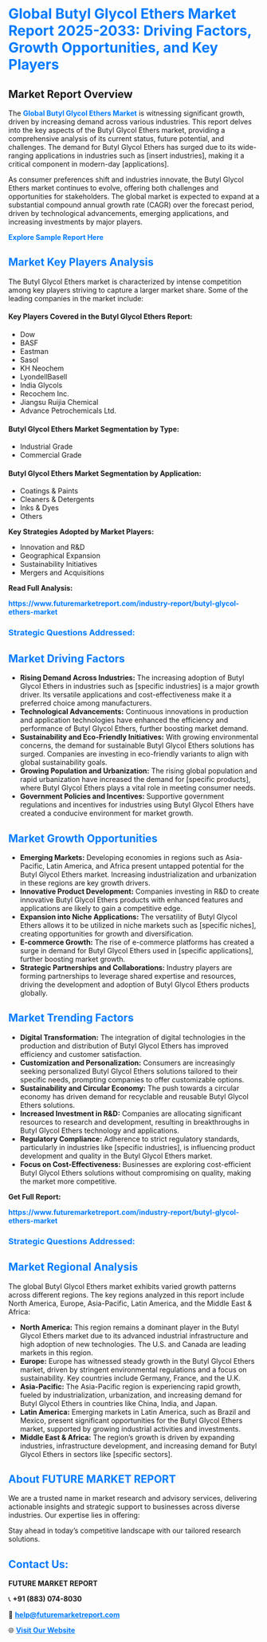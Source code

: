 <h1 style="color: #007BFF;">Global Butyl Glycol Ethers Market Report 2025-2033: Driving Factors, Growth Opportunities, and Key Players</h1>

<section id="overview">
<h2>Market Report Overview</h2>
<p>The <a href="https://www.futuremarketreport.com/industry-report/butyl-glycol-ethers-market" style="color: #007BFF; text-decoration: none;"><strong>Global Butyl Glycol Ethers Market</strong></a> is witnessing significant growth, driven by increasing demand across various industries. This report delves into the key aspects of the Butyl Glycol Ethers market, providing a comprehensive analysis of its current status, future potential, and challenges. The demand for Butyl Glycol Ethers has surged due to its wide-ranging applications in industries such as [insert industries], making it a critical component in modern-day [applications].</p>
<p>As consumer preferences shift and industries innovate, the Butyl Glycol Ethers market continues to evolve, offering both challenges and opportunities for stakeholders. The global market is expected to expand at a substantial compound annual growth rate (CAGR) over the forecast period, driven by technological advancements, emerging applications, and increasing investments by major players.</p>
</section>

<section id="overview">
<p><a href="https://www.futuremarketreport.com/request-sample/reportId=41405" style="color: #007BFF; text-decoration: none;"><strong>Explore Sample Report Here</strong></a></p>
</section>

<section id="key-players">
<h2 style="color: #007BFF;">Market Key Players Analysis</h2>
<p>The Butyl Glycol Ethers market is characterized by intense competition among key players striving to capture a larger market share. Some of the leading companies in the market include:</p>
<h4>Key Players Covered in the Butyl Glycol Ethers Report:</h4>
<ul><li>Dow</li><li>BASF</li><li>Eastman</li><li>Sasol</li><li>KH Neochem</li><li>LyondellBasell</li><li>India Glycols</li><li>Recochem Inc.</li><li>Jiangsu Ruijia Chemical</li><li>Advance Petrochemicals Ltd.</li></ul>
<h4>Butyl Glycol Ethers Market Segmentation by Type:</h4>
<ul><li>Industrial Grade</li><li>Commercial Grade</li></ul>

<h4>Butyl Glycol Ethers Market Segmentation by Application:</h4>
<ul><li>Coatings &amp; Paints</li><li>Cleaners &amp; Detergents</li><li>Inks &amp; Dyes</li><li>Others</li></ul>
<p><strong>Key Strategies Adopted by Market Players:</strong></p>
<ul>
<li>Innovation and R&D</li>
<li>Geographical Expansion</li>
<li>Sustainability Initiatives</li>
<li>Mergers and Acquisitions</li>
</ul>
</section>

<section>
<p><strong>Read Full Analysis: </strong></p><a href="https://www.futuremarketreport.com/industry-report/butyl-glycol-ethers-market" style="color: #007BFF; text-decoration: none;"><strong>https://www.futuremarketreport.com/industry-report/butyl-glycol-ethers-market</strong></a>
<h3 style="color: #007BFF;">Strategic Questions Addressed:</h3>
</section>

<section id="driving-factors">
<h2 style="color: #007BFF;">Market Driving Factors</h2>
<ul>
<li><strong>Rising Demand Across Industries:</strong> The increasing adoption of Butyl Glycol Ethers in industries such as [specific industries] is a major growth driver. Its versatile applications and cost-effectiveness make it a preferred choice among manufacturers.</li>
<li><strong>Technological Advancements:</strong> Continuous innovations in production and application technologies have enhanced the efficiency and performance of Butyl Glycol Ethers, further boosting market demand.</li>
<li><strong>Sustainability and Eco-Friendly Initiatives:</strong> With growing environmental concerns, the demand for sustainable Butyl Glycol Ethers solutions has surged. Companies are investing in eco-friendly variants to align with global sustainability goals.</li>
<li><strong>Growing Population and Urbanization:</strong> The rising global population and rapid urbanization have increased the demand for [specific products], where Butyl Glycol Ethers plays a vital role in meeting consumer needs.</li>
<li><strong>Government Policies and Incentives:</strong> Supportive government regulations and incentives for industries using Butyl Glycol Ethers have created a conducive environment for market growth.</li>
</ul>
</section>

<section id="growth-opportunities">
<h2 style="color: #007BFF;">Market Growth Opportunities</h2>
<ul>
<li><strong>Emerging Markets:</strong> Developing economies in regions such as Asia-Pacific, Latin America, and Africa present untapped potential for the Butyl Glycol Ethers market. Increasing industrialization and urbanization in these regions are key growth drivers.</li>
<li><strong>Innovative Product Development:</strong> Companies investing in R&D to create innovative Butyl Glycol Ethers products with enhanced features and applications are likely to gain a competitive edge.</li>
<li><strong>Expansion into Niche Applications:</strong> The versatility of Butyl Glycol Ethers allows it to be utilized in niche markets such as [specific niches], creating opportunities for growth and diversification.</li>
<li><strong>E-commerce Growth:</strong> The rise of e-commerce platforms has created a surge in demand for Butyl Glycol Ethers used in [specific applications], further boosting market growth.</li>
<li><strong>Strategic Partnerships and Collaborations:</strong> Industry players are forming partnerships to leverage shared expertise and resources, driving the development and adoption of Butyl Glycol Ethers products globally.</li>
</ul>
</section>

<section id="trending-factors">
<h2 style="color: #007BFF;">Market Trending Factors</h2>
<ul>
<li><strong>Digital Transformation:</strong> The integration of digital technologies in the production and distribution of Butyl Glycol Ethers has improved efficiency and customer satisfaction.</li>
<li><strong>Customization and Personalization:</strong> Consumers are increasingly seeking personalized Butyl Glycol Ethers solutions tailored to their specific needs, prompting companies to offer customizable options.</li>
<li><strong>Sustainability and Circular Economy:</strong> The push towards a circular economy has driven demand for recyclable and reusable Butyl Glycol Ethers solutions.</li>
<li><strong>Increased Investment in R&D:</strong> Companies are allocating significant resources to research and development, resulting in breakthroughs in Butyl Glycol Ethers technology and applications.</li>
<li><strong>Regulatory Compliance:</strong> Adherence to strict regulatory standards, particularly in industries like [specific industries], is influencing product development and quality in the Butyl Glycol Ethers market.</li>
<li><strong>Focus on Cost-Effectiveness:</strong> Businesses are exploring cost-efficient Butyl Glycol Ethers solutions without compromising on quality, making the market more competitive.</li>
</ul>
</section>

<section>
<p><strong>Get Full Report: </strong></p><a href="https://www.futuremarketreport.com/industry-report/butyl-glycol-ethers-market" style="color: #007BFF; text-decoration: none;"><strong>https://www.futuremarketreport.com/industry-report/butyl-glycol-ethers-market</strong></a>
<h3 style="color: #007BFF;">Strategic Questions Addressed:</h3>
</section>


<section id="regional-analysis">
<h2 style="color: #007BFF;">Market Regional Analysis</h2>
<p>The global Butyl Glycol Ethers market exhibits varied growth patterns across different regions. The key regions analyzed in this report include North America, Europe, Asia-Pacific, Latin America, and the Middle East & Africa:</p>
<ul>
<li><strong>North America:</strong> This region remains a dominant player in the Butyl Glycol Ethers market due to its advanced industrial infrastructure and high adoption of new technologies. The U.S. and Canada are leading markets in this region.</li>
<li><strong>Europe:</strong> Europe has witnessed steady growth in the Butyl Glycol Ethers market, driven by stringent environmental regulations and a focus on sustainability. Key countries include Germany, France, and the U.K.</li>
<li><strong>Asia-Pacific:</strong> The Asia-Pacific region is experiencing rapid growth, fueled by industrialization, urbanization, and increasing demand for Butyl Glycol Ethers in countries like China, India, and Japan.</li>
<li><strong>Latin America:</strong> Emerging markets in Latin America, such as Brazil and Mexico, present significant opportunities for the Butyl Glycol Ethers market, supported by growing industrial activities and investments.</li>
<li><strong>Middle East & Africa:</strong> The region’s growth is driven by expanding industries, infrastructure development, and increasing demand for Butyl Glycol Ethers in sectors like [specific sectors].</li>
</ul>
</section>

<footer>
<h2 style="color: #007BFF;">About FUTURE MARKET REPORT</h2>
<p>We are a trusted name in market research and advisory services, delivering actionable insights and strategic support to businesses across diverse industries. Our expertise lies in offering:</p>

<p>Stay ahead in today’s competitive landscape with our tailored research solutions.</p>

<h2 style="color: #007BFF;">Contact Us:</h2>
<p><strong>FUTURE MARKET REPORT</strong></p>
<p>📞 <strong>+91 (883) 074-8030</strong></p>
<p>📧 <strong><a href="mailto:help@futuremarketreport.com" style="color: #007BFF;">help@futuremarketreport.com</a></strong></p>
<p>🌐 <strong><a href="https://www.futuremarketreport.com/" style="color: #007BFF;">Visit Our Website</a></strong></p>
</footer>
